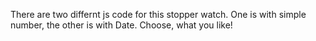 There are two differnt js code for this stopper watch. One is with simple number, the other is with Date. Choose, what you like!
